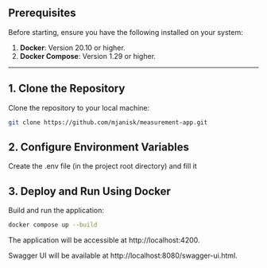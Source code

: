 ## **Prerequisites**

Before starting, ensure you have the following installed on your system:

1. **Docker**: Version 20.10 or higher.
2. **Docker Compose**: Version 1.29 or higher.
---

## **1. Clone the Repository**

Clone the repository to your local machine:

```bash
git clone https://github.com/mjanisk/measurement-app.git

```
## **2. Configure Environment Variables**
Create the .env file (in the project root directory) and fill it

## **3. Deploy and Run Using Docker**
Build and run the application:
```bash
docker compose up --build
```

The application will be accessible at http://localhost:4200.

Swagger UI will be available at http://localhost:8080/swagger-ui.html.
